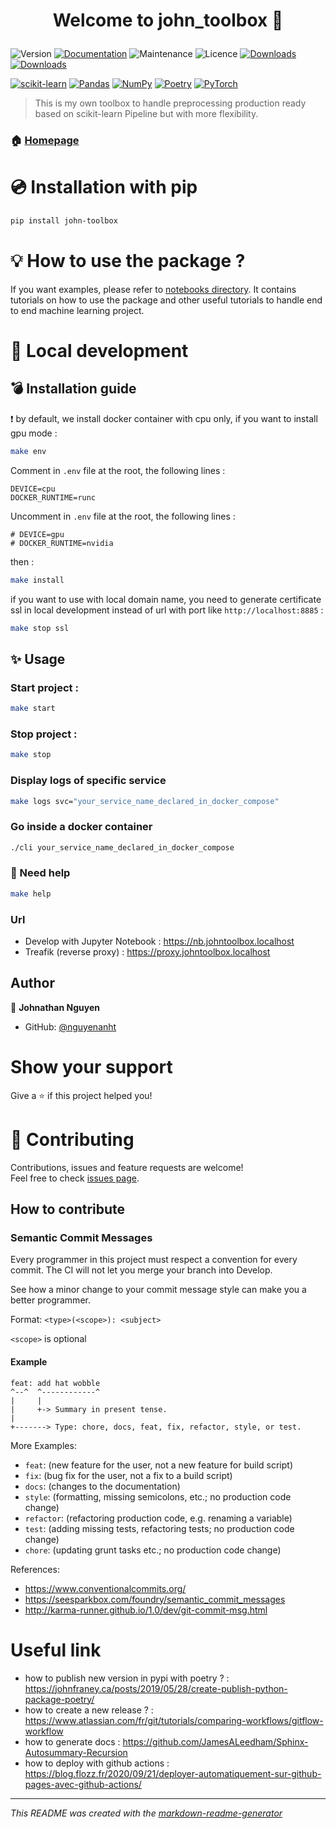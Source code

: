 <h1 align="center">

Welcome to john_toolbox 👋

</h1>


![Version](https://img.shields.io/badge/version-0.5.1-blue.svg?cacheSeconds=2592000)
[![Documentation](https://img.shields.io/badge/documentation-yes-brightgreen.svg)](https://nguyenanht.github.io/john-toolbox/)
![Maintenance](https://img.shields.io/badge/Maintained%3F-yes-brightgreen.svg)
![Licence](https://img.shields.io/badge/License-MIT-FFB600.svg)
[![Downloads](https://static.pepy.tech/personalized-badge/john-toolbox?period=month&units=international_system&left_color=grey&right_color=red&left_text=Downloads/Month)](https://pepy.tech/project/john-toolbox)
[![Downloads](https://static.pepy.tech/personalized-badge/john-toolbox?period=total&units=international_system&left_color=grey&right_color=red&left_text=Downloads/Total)](https://pepy.tech/project/john-toolbox)

[![scikit-learn](https://img.shields.io/badge/scikit--learn-%23F7931E.svg?style=for-the-badge&logo=scikit-learn&logoColor=white)](https://github.com/scikit-learn/scikit-learn)
[![Pandas](https://img.shields.io/badge/pandas-%23150458.svg?style=for-the-badge&logo=pandas&logoColor=white)](https://github.com/pandas-dev/pandas)
[![NumPy](https://img.shields.io/badge/numpy-%23013243.svg?style=for-the-badge&logo=numpy&logoColor=white)](https://github.com/numpy/numpy)
[![Poetry](https://img.shields.io/badge/poetry-%233B82F6.svg?style=for-the-badge&logo=poetry&logoColor=white)](https://github.com/python-poetry/poetry)
[![PyTorch](https://img.shields.io/badge/PyTorch-%23EE4C2C.svg?style=for-the-badge&logo=PyTorch&logoColor=white)](https://github.com/pytorch/pytorch)

> This is my own toolbox to handle preprocessing production ready based on scikit-learn Pipeline but with more flexibility.
### 🏠 [Homepage](https://github.com/nguyenanht/john-toolbox)

# 💿 Installation with pip
```sh
pip install john-toolbox
```

# 💡 How to use the package ?

If you want examples, please refer to [notebooks directory](https://github.com/nguyenanht/john-toolbox/tree/develop/notebooks). It contains tutorials on how to use the package and other useful tutorials to handle end to end machine learning project.

# 🚧 Local development
## 💣 Installation guide
❗ by default, we install docker container with cpu only, if you want to install gpu mode :
```sh
make env
```
Comment in `.env` file at the root, the following lines :
```dotenv
DEVICE=cpu
DOCKER_RUNTIME=runc
```
Uncomment in `.env` file at the root, the following lines :
```dotenv
# DEVICE=gpu
# DOCKER_RUNTIME=nvidia
```
then :
```sh
make install
```
if you want to use with local domain name, you need to generate certificate ssl in local development instead of url with port like `http://localhost:8885` :
```sh
make stop ssl
```
## ✨ Usage
### Start project :
```sh
make start
```
### Stop project : 
```sh
make stop
```
### Display logs of specific service
```sh
make logs svc="your_service_name_declared_in_docker_compose"
```

### Go inside a docker container
```sh
./cli your_service_name_declared_in_docker_compose
```

### 🦸 Need help
```sh
make help
```
### Url
- Develop with Jupyter Notebook : https://nb.johntoolbox.localhost
- Treafik (reverse proxy) : https://proxy.johntoolbox.localhost

## Author
👤 **Johnathan Nguyen**
* GitHub: [@nguyenanht](https://github.com/{github_username})


# Show your support
Give a ⭐️ if this project helped you!

# 🤝 Contributing
Contributions, issues and feature requests are welcome!<br />Feel free to check [issues page](https://github.com/nguyenanht/john-toolbox/issues).
## How to contribute
### Semantic Commit Messages

Every programmer in this project must respect a convention for every commit.
The CI will not let you merge your branch into Develop.

See how a minor change to your commit message style can make you a better programmer.

Format: `<type>(<scope>): <subject>`

`<scope>` is optional

#### Example

```
feat: add hat wobble
^--^  ^------------^
|     |
|     +-> Summary in present tense.
|
+-------> Type: chore, docs, feat, fix, refactor, style, or test.
```

More Examples:

- `feat`: (new feature for the user, not a new feature for build script)
- `fix`: (bug fix for the user, not a fix to a build script)
- `docs`: (changes to the documentation)
- `style`: (formatting, missing semicolons, etc.; no production code change)
- `refactor`: (refactoring production code, e.g. renaming a variable)
- `test`: (adding missing tests, refactoring tests; no production code change)
- `chore`: (updating grunt tasks etc.; no production code change)

References:

- https://www.conventionalcommits.org/
- https://seesparkbox.com/foundry/semantic_commit_messages
- http://karma-runner.github.io/1.0/dev/git-commit-msg.html

# Useful link
- how to publish new version in pypi with poetry ? : https://johnfraney.ca/posts/2019/05/28/create-publish-python-package-poetry/
- how to create a new release ? : https://www.atlassian.com/fr/git/tutorials/comparing-workflows/gitflow-workflow
- how to generate docs : https://github.com/JamesALeedham/Sphinx-Autosummary-Recursion
- how to deploy with github actions : https://blog.flozz.fr/2020/09/21/deployer-automatiquement-sur-github-pages-avec-github-actions/

---
_This README was created with the [markdown-readme-generator](https://github.com/pedroermarinho/markdown-readme-generator)_